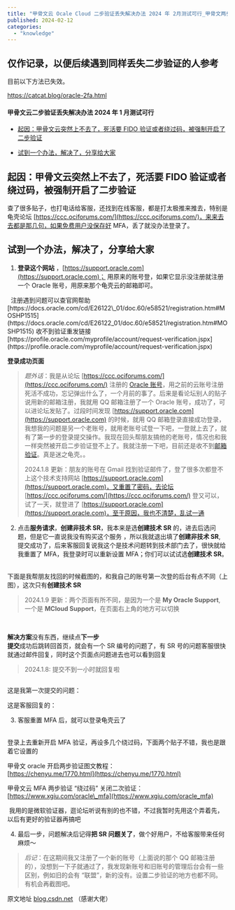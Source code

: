 ```yaml
---
title: "甲骨文云 Ocale Cloud 二步验证丢失解决办法 2024 年 2月测试可行_甲骨文两步验证绕过码"
published: 2024-02-12
categories: 
  - "knowledge"
---
```


## 仅作记录，以便后续遇到同样丢失二步验证的人参考

目前以下方法已失效。

https://catcat.blog/oracle-2fa.html

#### 甲骨文云二步验证丢失解决办法 2024 年 1 月测试可行

- [起因：甲骨文云突然上不去了，死活要 FIDO 验证或者绕过码，被强制开启了二步验证](#FIDO_2)

- [试到一个办法，解决了，分享给大家](#_6)

## 起因：甲骨文云突然上不去了，死活要 FIDO 验证或者绕过码，被强制开启了二步验证

查了很多贴子，也打电话给客服，还找到在线客服，都是打太极推来推去，特别是龟壳论坛 [https://ccc.ociforums.com/](https://ccc.ociforums.com/)，来来去去都是那几句，如果免费用户没保存好 MFA，丢了就没办法登录了。

## 试到一个办法，解决了，分享给大家

1. **登录这个网站** ，[https://support.oracle.com](https://support.oracle.com)； 用原来的账号登，如果它显示没注册就注册一个 Oracle 账号，用原来那个龟壳云的邮箱即可。

<picture>
    <source srcset="https://s3.catcat.blog/images/2024/02/a0e049c4673144dbb930e82146f042dd.avif" type="image/avif">
    <source srcset="https://s3.catcat.blog/images/2024/02/a0e049c4673144dbb930e82146f042dd.webp" type="image/webp">
    <img src="https://s3.catcat.blog/images/2024/02/a0e049c4673144dbb930e82146f042dd.jpg" alt="" loading="lazy">
</picture>  
<picture>
    <source srcset="https://s3.catcat.blog/images/2024/02/0cbcd7b3288a4ffd962b6c6ddaea06e0.avif" type="image/avif">
    <source srcset="https://s3.catcat.blog/images/2024/02/0cbcd7b3288a4ffd962b6c6ddaea06e0.webp" type="image/webp">
    <img src="https://s3.catcat.blog/images/2024/02/0cbcd7b3288a4ffd962b6c6ddaea06e0.jpg" alt="" loading="lazy">
</picture>  
注册遇到问题可以查官网帮助  
[https://docs.oracle.com/cd/E26122\_01/doc.60/e58521/registration.htm#MOSHP1515](https://docs.oracle.com/cd/E26122_01/doc.60/e58521/registration.htm#MOSHP1515)  
收不到验证重发链接  
[https://profile.oracle.com/myprofile/account/request-verification.jspx](https://profile.oracle.com/myprofile/account/request-verification.jspx)

**登录成功页面**  
<picture>
    <source srcset="https://s3.catcat.blog/images/2024/02/0e1eb59eb9984b4ea2004a762b88ab12.avif" type="image/avif">
    <source srcset="https://s3.catcat.blog/images/2024/02/0e1eb59eb9984b4ea2004a762b88ab12.webp" type="image/webp">
    <img src="https://s3.catcat.blog/images/2024/02/0e1eb59eb9984b4ea2004a762b88ab12.jpg" alt="" loading="lazy">
</picture>

> _题外话_：我是从论坛 [https://ccc.ociforums.com/](https://ccc.ociforums.com/) 注册的 [Oracle 账号](https://so.csdn.net/so/search?q=Oracle%E8%B4%A6%E5%8F%B7&spm=1001.2101.3001.7020)，用之前的云账号注册死活不成功，忘记弹出什么了，一个月前的事了。后来是看论坛别人的贴子说用新的邮箱注册，我就用 QQ 邮箱注册了一个 Oracle 账号，成功了，可以进论坛发贴了。过段时间发现 [https://support.oracle.com](https://support.oracle.com) 的时候，就用 QQ 邮箱登录直接成功登录，我想我的问题是另一个老账号，就用老账号试登一下吧，一登就上去了，就有了第一步的登录提交操作。我现在回头帮朋友搞他的老账号，情况也和我一样突然被开启二步验证登不上了。我就注册一下吧，目前还是收不到[邮箱验证](https://so.csdn.net/so/search?q=%E9%82%AE%E7%AE%B1%E9%AA%8C%E8%AF%81&spm=1001.2101.3001.7020)。真是迷之龟壳。。
> 
> 2024.1.8 更新：朋友的账号在 Gmail 找到验证邮件了，登了很多次都登不上这个技术支持网站 [https://support.oracle.com](https://support.oracle.com)，又重置了密码，去论坛 [https://ccc.ociforums.com/](https://ccc.ociforums.com/) 登又可以，试了一天，就登进了 [https://support.oracle.com](https://support.oracle.com)，至于原因，我也不清楚，乱试一通

2. 点击**服务请求**，**创建非技术 SR**，我本来是选**创建技术 SR** 的，进去后选问题，但是它一直说我没有购买这个服务 ，所以我就退出填了**创建非技术 SR**, 提交成功了，后来客服回复说我这个是技术问题转到技术部门去了，很快就给我重置了 MFA，我登录时可以重新设置 MFA；你们可以试试选**创建技术 SR**。  
    <picture>
    <source srcset="https://s3.catcat.blog/images/2024/02/30bdc5f550e84f86b5e456e99835327c.avif" type="image/avif">
    <source srcset="https://s3.catcat.blog/images/2024/02/30bdc5f550e84f86b5e456e99835327c.webp" type="image/webp">
    <img src="https://s3.catcat.blog/images/2024/02/30bdc5f550e84f86b5e456e99835327c.jpg" alt="" loading="lazy">
</picture>

下面是我帮朋友找回的时候截图的，和我自己的账号第一次登的后台有点不同（上图），这次只有**创建技术 SR**

> 2024.1.9 更新：两个页面有所不同，是因为一个是 **My Oracle Support**, 一个是 **MCloud Support**，在页面右上角的地方可以切换

<picture>
    <source srcset="https://s3.catcat.blog/images/2024/02/2cb5ba5356f7496b8e2e97edb37ae43f.avif" type="image/avif">
    <source srcset="https://s3.catcat.blog/images/2024/02/2cb5ba5356f7496b8e2e97edb37ae43f.webp" type="image/webp">
    <img src="https://s3.catcat.blog/images/2024/02/2cb5ba5356f7496b8e2e97edb37ae43f.jpg" alt="" loading="lazy">
</picture>

<picture>
    <source srcset="https://s3.catcat.blog/images/2024/02/7e202fe711ae4926b61ff9fcdb9ebc94.avif" type="image/avif">
    <source srcset="https://s3.catcat.blog/images/2024/02/7e202fe711ae4926b61ff9fcdb9ebc94.webp" type="image/webp">
    <img src="https://s3.catcat.blog/images/2024/02/7e202fe711ae4926b61ff9fcdb9ebc94.jpg" alt="" loading="lazy">
</picture>

<picture>
    <source srcset="https://s3.catcat.blog/images/2024/02/80e577ccc0ee492dbe3b1dd3acb5d7b0.avif" type="image/avif">
    <source srcset="https://s3.catcat.blog/images/2024/02/80e577ccc0ee492dbe3b1dd3acb5d7b0.webp" type="image/webp">
    <img src="https://s3.catcat.blog/images/2024/02/80e577ccc0ee492dbe3b1dd3acb5d7b0.jpg" alt="" loading="lazy">
</picture>

**解决方案**没有东西，继续点**下一步**  
<picture>
    <source srcset="https://s3.catcat.blog/images/2024/02/ff86c78b6d6c4446a0c23c91611d2049.avif" type="image/avif">
    <source srcset="https://s3.catcat.blog/images/2024/02/ff86c78b6d6c4446a0c23c91611d2049.webp" type="image/webp">
    <img src="https://s3.catcat.blog/images/2024/02/ff86c78b6d6c4446a0c23c91611d2049.jpg" alt="" loading="lazy">
</picture>  
<picture>
    <source srcset="https://s3.catcat.blog/images/2024/02/0cc3dae9cb8046cea375d8971373b6ae.avif" type="image/avif">
    <source srcset="https://s3.catcat.blog/images/2024/02/0cc3dae9cb8046cea375d8971373b6ae.webp" type="image/webp">
    <img src="https://s3.catcat.blog/images/2024/02/0cc3dae9cb8046cea375d8971373b6ae.jpg" alt="" loading="lazy">
</picture>  
**提交**成功后跳转回首页，就会有一个 SR 编号的问题了，有 SR 号的问题客服很快就通过邮件回复，同时这个页面点问题进去也可以看到回复  
<picture>
    <source srcset="https://s3.catcat.blog/images/2024/02/5ad3ef56bd7a471d8bd57e49bf79717f.avif" type="image/avif">
    <source srcset="https://s3.catcat.blog/images/2024/02/5ad3ef56bd7a471d8bd57e49bf79717f.webp" type="image/webp">
    <img src="https://s3.catcat.blog/images/2024/02/5ad3ef56bd7a471d8bd57e49bf79717f.jpg" alt="" loading="lazy">
</picture>

> 2024.1.8: 提交不到一小时就回复啦

<picture>
    <source srcset="https://s3.catcat.blog/images/2024/02/bc026e2e1b8e4041aa94cb39839cbf3b.avif" type="image/avif">
    <source srcset="https://s3.catcat.blog/images/2024/02/bc026e2e1b8e4041aa94cb39839cbf3b.webp" type="image/webp">
    <img src="https://s3.catcat.blog/images/2024/02/bc026e2e1b8e4041aa94cb39839cbf3b.jpg" alt="" loading="lazy">
</picture>

这是我第一次提交的问题：  
<picture>
    <source srcset="https://s3.catcat.blog/images/2024/02/85f3b5f638a7408284b0674fdd74a727.avif" type="image/avif">
    <source srcset="https://s3.catcat.blog/images/2024/02/85f3b5f638a7408284b0674fdd74a727.webp" type="image/webp">
    <img src="https://s3.catcat.blog/images/2024/02/85f3b5f638a7408284b0674fdd74a727.jpg" alt="" loading="lazy">
</picture>

这是客服回复的：  
<picture>
    <source srcset="https://s3.catcat.blog/images/2024/02/668a515cb90a4de2b260d75d883e3386.avif" type="image/avif">
    <source srcset="https://s3.catcat.blog/images/2024/02/668a515cb90a4de2b260d75d883e3386.webp" type="image/webp">
    <img src="https://s3.catcat.blog/images/2024/02/668a515cb90a4de2b260d75d883e3386.jpg" alt="" loading="lazy">
</picture>

3. 客服重置 MFA 后，就可以登录龟壳云了  
    <picture>
    <source srcset="https://s3.catcat.blog/images/2024/02/0314abef54684b46a2e7cfbeede3ad9d.avif" type="image/avif">
    <source srcset="https://s3.catcat.blog/images/2024/02/0314abef54684b46a2e7cfbeede3ad9d.webp" type="image/webp">
    <img src="https://s3.catcat.blog/images/2024/02/0314abef54684b46a2e7cfbeede3ad9d.jpg" alt="" loading="lazy">
</picture>

登录上去重新开启 MFA 验证，再设多几个绕过码，下面两个贴子不错，我也是跟着它设置的

甲骨文 oracle 开启两步验证图文教程：  
[https://chenyu.me/1770.html](https://chenyu.me/1770.html)

甲骨文云 MFA 两步验证 “绕过码” 关闭二次验证：  
[https://www.xgiu.com/oracle\_mfa](https://www.xgiu.com/oracle_mfa)

<picture>
    <source srcset="https://s3.catcat.blog/images/2024/02/94f79501ae9d483482f2f66d1cd3d4f5.avif" type="image/avif">
    <source srcset="https://s3.catcat.blog/images/2024/02/94f79501ae9d483482f2f66d1cd3d4f5.webp" type="image/webp">
    <img src="https://s3.catcat.blog/images/2024/02/94f79501ae9d483482f2f66d1cd3d4f5.jpg" alt="" loading="lazy">
</picture>  
我用的是微软验证器，逛论坛听说有别的也不错，不过我暂时先用这个弄着先，以后有更好的验证器再搞吧

4. 最后一步，问题解决后记得**把 SR 问题关了**，做个好用户，不给客服带来任何麻烦～

> _后记_：在这期间我又注册了一个新的账号（上面说的那个 QQ 邮箱注册的），没想到一下子就通过了，我发现新账号和旧账号的管理后台会有一些区别，例如旧的会有 “联盟”，新的没有。设置二步验证的地方也都不同。有机会再截图吧。

原文地址 [blog.csdn.net](https://blog.csdn.net/joey214/article/details/135413213) （感谢大佬）

<picture>
    <source srcset="https://s3.catcat.blog/images/2024/02/image-14.avif" type="image/avif">
    <source srcset="https://s3.catcat.blog/images/2024/02/image-14.webp" type="image/webp">
    <img src="https://s3.catcat.blog/images/2024/02/image-14.jpg" alt="" loading="lazy">
</picture>
